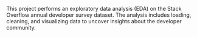 This project performs an exploratory data analysis (EDA) on the Stack Overflow annual developer survey dataset. The analysis includes loading, cleaning, and visualizing data to uncover insights about the developer community.
